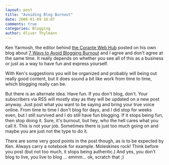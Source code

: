 ```yaml
---
layout: post
title: "Avoiding Blog Burnout"
date: 2006-01-09 16:07
comments: true
categories: Blogging
author: Oliver Thylmann
---
```




Ken Yarmosh, the editor behind [the Corante Web Hub](http://web.corante.com/) posted on his own blog about [7 Ways to Avoid Blogging Burnout](http://www.technosight.com/blog/7-ways-to-avoid-blogging-burnout/) and I agree and don't agree at the same time. It really depends on whether you see all of this as a business or just as a way to have fun and express yourself.

With Ken's suggestions you will be organized and probably will being out really good content, but it does sound a bit like work from time to time, which blogging really can be.

But there is an alternate idea. Have fun. If you don't blog, don't. Your subscribers via RSS will mostly stay as they will be updated on a new post anyway. Just post what you want to be saying and bring your true voice online. From time to time I don't blog for days, and I did stop for weeks even, but I still survived and I do still have fun blogging. If it stops being fun, then stop doing it. Sure, it's burnout, but hey, who the hell cares what you call it. This is not your job. Sometimes there is just too much going on and maybe you are just not the type to do it.

There are some very good points in the post though, as is to be expected by Ken. Always carry a notebook for example. Moleskines rock! Think before you post (but not too much, it stops being authentic.) And yes, you don't blog to live, you live to blog ... emmm... ok, scratch that ;)







